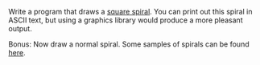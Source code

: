 <div class="md"><p>Write a program that draws a <a href="http://10binary.deviantart.com/art/square-spiral-203786602">square spiral</a>. You can print out this spiral in ASCII text, but using a graphics library would produce a more pleasant output.</p>
<p>Bonus: Now draw a normal spiral. Some samples of spirals can be found <a href="http://images.google.com/search?tbm=isch&amp;hl=en&amp;source=hp&amp;biw=1920&amp;bih=987&amp;q=spiral&amp;gbv=2&amp;oq=spiral&amp;aq=f&amp;aqi=g10&amp;aql=&amp;gs_sm=3&amp;gs_upl=2312l3239l0l3992l6l6l0l1l1l0l104l429l4.1l5l0">here</a>.</p>
</div>
